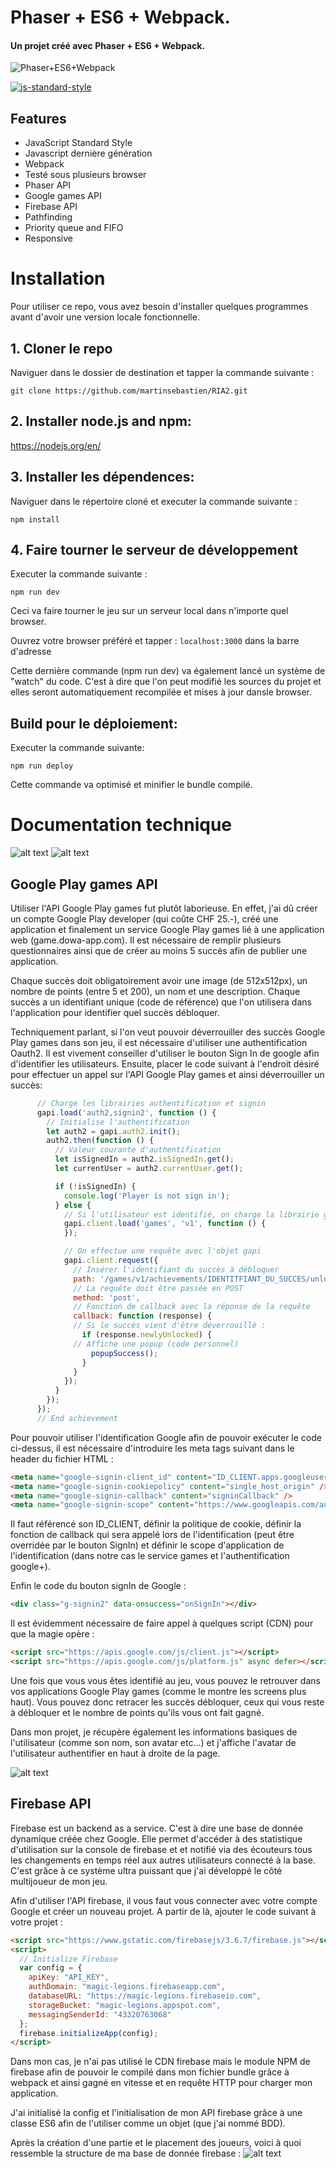 # Phaser + ES6 + Webpack.
#### Un projet créé avec Phaser + ES6 + Webpack.

![Phaser+ES6+Webpack](https://raw.githubusercontent.com/lean/phaser-es6-webpack/master/assets/images/phaser-es6-webpack.jpg)

[![js-standard-style](https://cdn.rawgit.com/feross/standard/master/badge.svg)](https://github.com/feross/standard)


## Features
- JavaScript Standard Style
- Javascript dernière génération
- Webpack
- Testé sous plusieurs browser
- Phaser API
- Google games API
- Firebase API
- Pathfinding
- Priority queue and FIFO
- Responsive


# Installation
Pour utiliser ce repo, vous avez besoin d'installer quelques programmes avant d'avoir une version locale fonctionnelle.

## 1. Cloner le repo

Naviguer dans le dossier de destination et tapper la commande suivante :

```git clone https://github.com/martinsebastien/RIA2.git```

## 2. Installer node.js and npm:

https://nodejs.org/en/


## 3. Installer les dépendences:

Naviguer dans le répertoire cloné et executer la commande suivante :

```npm install```

## 4. Faire tourner le serveur de développement

Executer la commande suivante :

```npm run dev```

Ceci va faire tourner le jeu sur un serveur local dans n'importe quel browser.

Ouvrez votre browser préféré et tapper : ```localhost:3000``` dans la barre d'adresse 

Cette dernière commande (npm run dev) va également lancé un système de "watch" du code. C'est à dire que l'on peut modifié les sources du projet et elles seront automatiquement recompilée et mises à jour dansle browser.


## Build pour le déploiement:

Executer la commande suivante:

```npm run deploy```

 Cette commande va optimisé et minifier le bundle compilé.

 # Documentation technique

 ![alt text](https://raw.githubusercontent.com/martinsebastien/RIA2/master/assets/images/screen1.png "Screen depuis Google Play")
 ![alt text](https://raw.githubusercontent.com/martinsebastien/RIA2/master/assets/images/screen2.png "Screen depuis Google Play")

 ## Google Play games API

 Utiliser l'API Google Play games fut plutôt laborieuse. En effet, j'ai dû créer un compte Google Play developer (qui coûte CHF 25.-), créé une application et finalement un service Google Play games lié à une application web (game.dowa-app.com). Il est nécessaire de remplir plusieurs questionnaires ainsi que de créer au moins 5 succès afin de publier une application. 
 
 Chaque succès doit obligatoirement avoir une image (de 512x512px), un nombre de points (entre 5 et 200), un nom et une description. Chaque succès a un identifiant unique (code de référence) que l'on utilisera dans l'application pour identifier quel succès débloquer.

Techniquement parlant, si l'on veut pouvoir déverrouiller des succès Google Play games dans son jeu, il est nécessaire d'utiliser une authentification Oauth2. Il est vivement conseiller d'utiliser le bouton Sign In de google afin d'identifier les utilisateurs. Ensuite, placer le code suivant à l'endroit désiré pour effectuer un appel sur l'API Google Play games et ainsi déverrouiller un succès:

```js
      // Charge les librairies authentification et signin
      gapi.load('auth2,signin2', function () {
        // Initialise l'authentification
        let auth2 = gapi.auth2.init();
        auth2.then(function () {
          // Valeur courante d'authentification
          let isSignedIn = auth2.isSignedIn.get();
          let currentUser = auth2.currentUser.get();

          if (!isSignedIn) {
            console.log('Player is not sign in');
          } else {
            // Si l'utilisateur est identifié, on charge la librairie games
            gapi.client.load('games', 'v1', function () {
            });

            // On effectue une requête avec l'objet gapi
            gapi.client.request({
              // Insérer l'identifiant du succès à débloquer
              path: '/games/v1/achievements/IDENTITFIANT_DU_SUCCES/unlock',
              // La requête doit être passée en POST
              method: 'post',       
              // Fonction de callback avec la réponse de la requête
              callback: function (response) {
              // Si le succès vient d'être déverrouillé :
                if (response.newlyUnlocked) {
              // Affiche une popup (code personnel)
                  popupSuccess();
                }
              }
            });
          }
        });
      });
      // End achievement
```

Pour pouvoir utiliser l'identification Google afin de pouvoir exécuter le code ci-dessus, il est nécessaire d'introduire les meta tags suivant dans le header du fichier HTML :

```HTML
<meta name="google-signin-client_id" content="ID_CLIENT.apps.googleusercontent.com" />
<meta name="google-signin-cookiepolicy" content="single_host_origin" />
<meta name="google-signin-callback" content="signinCallback" />
<meta name="google-signin-scope" content="https://www.googleapis.com/auth/games  https://www.googleapis.com/auth/plus.login"/>
```
Il faut référencé son ID_CLIENT, définir la politique de cookie, définir la fonction de callback qui sera appelé lors de l'identification (peut être overridée par le bouton SignIn) et définir le scope d'application de l'identification (dans notre cas le service games et l'authentification google+).

Enfin le code du bouton signIn de Google :

```HTML
<div class="g-signin2" data-onsuccess="onSignIn"></div>
```

Il est évidemment nécessaire de faire appel à quelques script (CDN) pour que la magie opère :

```HTML
<script src="https://apis.google.com/js/client.js"></script>
<script src="https://apis.google.com/js/platform.js" async defer></script>
```

Une fois que vous vous êtes identifié au jeu, vous pouvez le retrouver dans vos applications Google Play games (comme le montre les screens plus haut). Vous pouvez donc retracer les succès débloquer, ceux qui vous reste à débloquer et le nombre de points qu'ils vous ont fait gagné.

Dans mon projet, je récupère également les informations basiques de l'utilisateur (comme son nom, son avatar etc...) et j'affiche l'avatar de l'utilisateur authentifier en haut à droite de la page.

![alt text](https://raw.githubusercontent.com/martinsebastien/RIA2/master/assets/images/profilpic.PNG "Screen depuis le jeu")

## Firebase API

Firebase est un backend as a service. C'est à dire une base de donnée dynamique créée chez Google. Elle permet d'accéder à des statistique d'utilisation sur la console de firebase et et notifié via des écouteurs tous les changements en temps réel aux autres utilisateurs connecté à la base. C'est grâce à ce système ultra puissant que j'ai développé le côté multijoueur de mon jeu.

Afin d'utiliser l'API firebase, il vous faut vous connecter avec votre compte Google et créer un nouveau projet. A partir de là, ajouter le code suivant à votre projet :
```HTML
<script src="https://www.gstatic.com/firebasejs/3.6.7/firebase.js"></script>
<script>
  // Initialize Firebase
  var config = {
    apiKey: "API_KEY",
    authDomain: "magic-legions.firebaseapp.com",
    databaseURL: "https://magic-legions.firebaseio.com",
    storageBucket: "magic-legions.appspot.com",
    messagingSenderId: "43320763068"
  };
  firebase.initializeApp(config);
</script>
```
Dans mon cas, je n'ai pas utilisé le CDN firebase mais le module NPM de firebase afin de pouvoir le compilé dans mon fichier bundle grâce à webpack et ainsi gagné en vitesse et en requête HTTP pour charger mon application.

J'ai initialisé la config et l'initialisation de mon API firebase grâce à une classe ES6 afin de l'utiliser comme un objet (que j'ai nommé BDD).

Après la création d'une partie et le placement des joueurs, voici à quoi ressemble la structure de ma base de donnée firebase : 
![alt text](https://raw.githubusercontent.com/martinsebastien/RIA2/master/assets/images/profilpic.PNG "Screen depuis le jeu")

